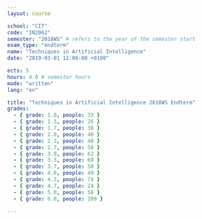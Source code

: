 ```yaml
---
layout: course

school: "CIT"
code: "IN2062"
semester: "2018WS" # refers to the year of the semester start
exam_type: "endterm"
name: "Techniques in Artificial Intelligence"
date: "2019-03-01 12:00:00 +0100"

ects: 5
hours: 4.0 # semester hours
mode: "written"
lang: "en"

title: "Techniques in Artificial Intelligence 2018WS Endterm"
grades:
  - { grade: 1.0, people: 33 }
  - { grade: 1.3, people: 26 }
  - { grade: 1.7, people: 38 }
  - { grade: 2.0, people: 46 }
  - { grade: 2.3, people: 48 }
  - { grade: 2.7, people: 58 }
  - { grade: 3.0, people: 62 }
  - { grade: 3.3, people: 60 }
  - { grade: 3.7, people: 58 }
  - { grade: 4.0, people: 49 }
  - { grade: 4.3, people: 74 }
  - { grade: 4.7, people: 24 }
  - { grade: 5.0, people: 58 }
  - { grade: 6.0, people: 209 }

---
```

